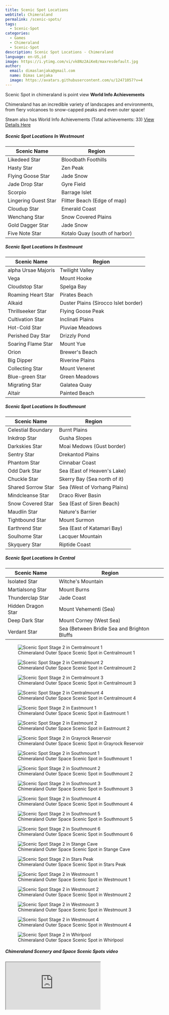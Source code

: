 ```yaml
---
title: Scenic Spot Locations
webtitel: Chimeraland
permalink: /scenic-spots/
tags:
  - Scenic-Spot
categories:
  - Games
  - Chimeraland
  - Scenic-Spot
description: Scenic Spot Locations - Chimeraland
language: en-US,id
image: https://i.ytimg.com/vi/vk8Nz2AiKe8/maxresdefault.jpg
author:
  email: dimaslanjaka@gmail.com
  name: Dimas Lanjaka
  image: https://avatars.githubusercontent.com/u/12471057?v=4
---
```


<section id="bootstrap-wrapper"><link rel="stylesheet" href="https://cdn.statically.io/gh/dimaslanjaka/Web-Manajemen/40ac3225/css/bootstrap-4.5-wrapper.css"/><div class="row"><div class="col-12 mb-2"><p>Scenic Spot in chimeraland is point view <b>World Info Achievements</b></p><p>Chimeraland has an incredible variety of landscapes and environments, from fiery volcanoes to snow-capped peaks and even outer space!</p><p>Steam also has World Info Achievements (Total achievements: 33) <a href="https://steamcommunity.com/stats/1913730/achievements" rel="nofollow noopener noreferer noreferrer" target="_blank">View Details Here</a></p></div></div><div class="row"><div class="col-12 col-lg-6 mb-2"><h5>Scenic Spot Locations In Westmount</h5><table class="table"><thead><tr><th>Scenic Name</th><th>Region</th></tr></thead><tbody><tr><td id="likedeed-star">Likedeed Star</td><td id="bloodbath-foothills">Bloodbath Foothills</td></tr><tr><td id="hasty-star">Hasty Star</td><td id="zen-peak">Zen Peak</td></tr><tr><td id="flying-goose-star">Flying Goose Star</td><td id="jade-snow">Jade Snow</td></tr><tr><td id="jade-drop-star">Jade Drop Star</td><td id="gyre-field">Gyre Field</td></tr><tr><td id="scorpio">Scorpio</td><td id="barrage-islet">Barrage Islet</td></tr><tr><td id="lingering-guest-star">Lingering Guest Star</td><td id="flitter-beach-(edge-of-map)">Flitter Beach (Edge of map)</td></tr><tr><td id="cloudup-star">Cloudup Star</td><td id="emerald-coast">Emerald Coast</td></tr><tr><td id="wenchang-star">Wenchang Star</td><td id="snow-covered-plains">Snow Covered Plains</td></tr><tr><td id="gold-dagger-star">Gold Dagger Star</td><td id="jade-snow">Jade Snow</td></tr><tr><td id="five-note-star">Five Note Star</td><td id="kotalo-quay-(south-of-harbor)">Kotalo Quay (south of harbor)</td></tr></tbody></table></div><div class="col-12 col-lg-6 mb-2"><h5>Scenic Spot Locations In Eastmount</h5><table class="table"><thead><tr><th>Scenic Name</th><th>Region</th></tr></thead><tbody><tr><td id="alpha-ursae-majoris">alpha Ursae Majoris</td><td id="twilight-valley">Twilight Valley</td></tr><tr><td id="vega">Vega</td><td id="mount-hooke">Mount Hooke</td></tr><tr><td id="cloudstop-star">Cloudstop Star</td><td id="spelga-bay">Spelga Bay</td></tr><tr><td id="roaming-heart-star">Roaming Heart Star</td><td id="pirates-beach">Pirates Beach</td></tr><tr><td id="alkaid">Alkaid</td><td id="duster-plains-(sirocco-islet-border)">Duster Plains (Sirocco Islet border)</td></tr><tr><td id="thrillseeker-star">Thrillseeker Star</td><td id="flying-goose-peak">Flying Goose Peak</td></tr><tr><td id="cultivation-star">Cultivation Star</td><td id="inclinati-plains">Inclinati Plains</td></tr><tr><td id="hot-cold-star">Hot-Cold Star</td><td id="pluviae-meadows">Pluviae Meadows</td></tr><tr><td id="perished-day-star">Perished Day Star</td><td id="drizzly-pond">Drizzly Pond</td></tr><tr><td id="soaring-flame-star">Soaring Flame Star</td><td id="mount-yue">Mount Yue</td></tr><tr><td id="orion">Orion</td><td id="brewer&#x27;s-beach">Brewer&#x27;s Beach</td></tr><tr><td id="big-dipper">Big Dipper</td><td id="riverine-plains">Riverine Plains</td></tr><tr><td id="collecting-star">Collecting Star</td><td id="mount-veneret">Mount Veneret</td></tr><tr><td id="blue-green-star">Blue-green Star</td><td id="green-meadows">Green Meadows</td></tr><tr><td id="migrating-star">Migrating Star</td><td id="galatea-quay">Galatea Quay</td></tr><tr><td id="altair">Altair</td><td id="painted-beach">Painted Beach</td></tr></tbody></table></div><div class="col-12 col-lg-6 mb-2"><h5>Scenic Spot Locations In Southmount</h5><table class="table"><thead><tr><th>Scenic Name</th><th>Region</th></tr></thead><tbody><tr><td id="celestial-boundary">Celestial Boundary</td><td id="burnt-plains">Burnt Plains</td></tr><tr><td id="inkdrop-star">Inkdrop Star</td><td id="gusha-slopes">Gusha Slopes</td></tr><tr><td id="darkskies-star">Darkskies Star</td><td id="moai-medows-(gust-border)">Moai Medows (Gust border)</td></tr><tr><td id="sentry-star">Sentry Star</td><td id="drekantod-plains">Drekantod Plains</td></tr><tr><td id="phantom-star">Phantom Star</td><td id="cinnabar-coast">Cinnabar Coast</td></tr><tr><td id="odd-dark-star">Odd Dark Star</td><td id="sea-(east-of-heaven&#x27;s-lake)">Sea (East of Heaven&#x27;s Lake)</td></tr><tr><td id="chuckle-star">Chuckle Star</td><td id="skerry-bay-(sea-north-of-it)">Skerry Bay (Sea north of it)</td></tr><tr><td id="shared-sorrow-star">Shared Sorrow Star</td><td id="sea-(west-of-vorhang-plains)">Sea (West of Vorhang Plains)</td></tr><tr><td id="mindcleanse-star">Mindcleanse Star</td><td id="draco-river-basin">Draco River Basin</td></tr><tr><td id="snow-covered-star">Snow Covered Star</td><td id="sea-(east-of-siren-beach)">Sea (East of Siren Beach)</td></tr><tr><td id="maudlin-star">Maudlin Star</td><td id="nature&#x27;s-barrier">Nature&#x27;s Barrier</td></tr><tr><td id="tightbound-star">Tightbound Star</td><td id="mount-surmon">Mount Surmon</td></tr><tr><td id="earthrend-star">Earthrend Star</td><td id="sea-(east-of-katamari-bay)">Sea (East of Katamari Bay)</td></tr><tr><td id="soulhome-star">Soulhome Star</td><td id="lacquer-mountain">Lacquer Mountain</td></tr><tr><td id="skyquery-star">Skyquery Star</td><td id="riptide-coast">Riptide Coast</td></tr></tbody></table></div><div class="col-12 col-lg-6 mb-2"><h5>Scenic Spot Locations In Central</h5><table class="table"><thead><tr><th>Scenic Name</th><th>Region</th></tr></thead><tbody><tr><td id="isolated-star">Isolated Star</td><td id="witche&#x27;s-mountain">Witche&#x27;s Mountain</td></tr><tr><td id="martialsong-star">Martialsong Star</td><td id="mount-burns">Mount Burns</td></tr><tr><td id="thunderclap-star">Thunderclap Star</td><td id="jade-coast">Jade Coast</td></tr><tr><td id="hidden-dragon-star">Hidden Dragon Star</td><td id="mount-vehementi-(sea)">Mount Vehementi (Sea)</td></tr><tr><td id="deep-dark-star">Deep Dark Star</td><td id="mount-corney-(west-sea)">Mount Corney (West Sea)</td></tr><tr><td id="verdant-star">Verdant Star</td><td id="sea-(between-bridle-sea-and-brighton-bluffs">Sea (Between Bridle Sea and Brighton Bluffs</td></tr></tbody></table></div></div><div class="row"><div class="col-12 col-lg-6 mb-2"><figure class="figure gal-item"><img src="d:/Repositories/static-blog-generator-hexo/source/chimeraland/scenic-spot/centralmount-1.webp" class="figure-img img-fluid rounded" alt="Scenic Spot Stage 2 in Centralmount 1" data-fancybox="true"/><figcaption class="figure-caption">Chimeraland Outer Space Scenic Spot in Centralmount 1</figcaption></figure></div><div class="col-12 col-lg-6 mb-2"><figure class="figure gal-item"><img src="d:/Repositories/static-blog-generator-hexo/source/chimeraland/scenic-spot/centralmount-2.webp" class="figure-img img-fluid rounded" alt="Scenic Spot Stage 2 in Centralmount 2" data-fancybox="true"/><figcaption class="figure-caption">Chimeraland Outer Space Scenic Spot in Centralmount 2</figcaption></figure></div><div class="col-12 col-lg-6 mb-2"><figure class="figure gal-item"><img src="d:/Repositories/static-blog-generator-hexo/source/chimeraland/scenic-spot/centralmount-3.webp" class="figure-img img-fluid rounded" alt="Scenic Spot Stage 2 in Centralmount 3" data-fancybox="true"/><figcaption class="figure-caption">Chimeraland Outer Space Scenic Spot in Centralmount 3</figcaption></figure></div><div class="col-12 col-lg-6 mb-2"><figure class="figure gal-item"><img src="d:/Repositories/static-blog-generator-hexo/source/chimeraland/scenic-spot/centralmount-4.webp" class="figure-img img-fluid rounded" alt="Scenic Spot Stage 2 in Centralmount 4" data-fancybox="true"/><figcaption class="figure-caption">Chimeraland Outer Space Scenic Spot in Centralmount 4</figcaption></figure></div><div class="col-12 col-lg-6 mb-2"><figure class="figure gal-item"><img src="d:/Repositories/static-blog-generator-hexo/source/chimeraland/scenic-spot/eastmount-1.webp" class="figure-img img-fluid rounded" alt="Scenic Spot Stage 2 in Eastmount 1" data-fancybox="true"/><figcaption class="figure-caption">Chimeraland Outer Space Scenic Spot in Eastmount 1</figcaption></figure></div><div class="col-12 col-lg-6 mb-2"><figure class="figure gal-item"><img src="d:/Repositories/static-blog-generator-hexo/source/chimeraland/scenic-spot/eastmount-2.webp" class="figure-img img-fluid rounded" alt="Scenic Spot Stage 2 in Eastmount 2" data-fancybox="true"/><figcaption class="figure-caption">Chimeraland Outer Space Scenic Spot in Eastmount 2</figcaption></figure></div><div class="col-12 col-lg-6 mb-2"><figure class="figure gal-item"><img src="d:/Repositories/static-blog-generator-hexo/source/chimeraland/scenic-spot/grayrock-reservoir.webp" class="figure-img img-fluid rounded" alt="Scenic Spot Stage 2 in Grayrock Reservoir" data-fancybox="true"/><figcaption class="figure-caption">Chimeraland Outer Space Scenic Spot in Grayrock Reservoir</figcaption></figure></div><div class="col-12 col-lg-6 mb-2"><figure class="figure gal-item"><img src="d:/Repositories/static-blog-generator-hexo/source/chimeraland/scenic-spot/southmount-1.webp" class="figure-img img-fluid rounded" alt="Scenic Spot Stage 2 in Southmount 1" data-fancybox="true"/><figcaption class="figure-caption">Chimeraland Outer Space Scenic Spot in Southmount 1</figcaption></figure></div><div class="col-12 col-lg-6 mb-2"><figure class="figure gal-item"><img src="d:/Repositories/static-blog-generator-hexo/source/chimeraland/scenic-spot/southmount-2.webp" class="figure-img img-fluid rounded" alt="Scenic Spot Stage 2 in Southmount 2" data-fancybox="true"/><figcaption class="figure-caption">Chimeraland Outer Space Scenic Spot in Southmount 2</figcaption></figure></div><div class="col-12 col-lg-6 mb-2"><figure class="figure gal-item"><img src="d:/Repositories/static-blog-generator-hexo/source/chimeraland/scenic-spot/southmount-3.webp" class="figure-img img-fluid rounded" alt="Scenic Spot Stage 2 in Southmount 3" data-fancybox="true"/><figcaption class="figure-caption">Chimeraland Outer Space Scenic Spot in Southmount 3</figcaption></figure></div><div class="col-12 col-lg-6 mb-2"><figure class="figure gal-item"><img src="d:/Repositories/static-blog-generator-hexo/source/chimeraland/scenic-spot/southmount-4.webp" class="figure-img img-fluid rounded" alt="Scenic Spot Stage 2 in Southmount 4" data-fancybox="true"/><figcaption class="figure-caption">Chimeraland Outer Space Scenic Spot in Southmount 4</figcaption></figure></div><div class="col-12 col-lg-6 mb-2"><figure class="figure gal-item"><img src="d:/Repositories/static-blog-generator-hexo/source/chimeraland/scenic-spot/southmount-5.webp" class="figure-img img-fluid rounded" alt="Scenic Spot Stage 2 in Southmount 5" data-fancybox="true"/><figcaption class="figure-caption">Chimeraland Outer Space Scenic Spot in Southmount 5</figcaption></figure></div><div class="col-12 col-lg-6 mb-2"><figure class="figure gal-item"><img src="d:/Repositories/static-blog-generator-hexo/source/chimeraland/scenic-spot/southmount-6.webp" class="figure-img img-fluid rounded" alt="Scenic Spot Stage 2 in Southmount 6" data-fancybox="true"/><figcaption class="figure-caption">Chimeraland Outer Space Scenic Spot in Southmount 6</figcaption></figure></div><div class="col-12 col-lg-6 mb-2"><figure class="figure gal-item"><img src="d:/Repositories/static-blog-generator-hexo/source/chimeraland/scenic-spot/stange-cave.webp" class="figure-img img-fluid rounded" alt="Scenic Spot Stage 2 in Stange Cave" data-fancybox="true"/><figcaption class="figure-caption">Chimeraland Outer Space Scenic Spot in Stange Cave</figcaption></figure></div><div class="col-12 col-lg-6 mb-2"><figure class="figure gal-item"><img src="d:/Repositories/static-blog-generator-hexo/source/chimeraland/scenic-spot/stars-peak.webp" class="figure-img img-fluid rounded" alt="Scenic Spot Stage 2 in Stars Peak" data-fancybox="true"/><figcaption class="figure-caption">Chimeraland Outer Space Scenic Spot in Stars Peak</figcaption></figure></div><div class="col-12 col-lg-6 mb-2"><figure class="figure gal-item"><img src="d:/Repositories/static-blog-generator-hexo/source/chimeraland/scenic-spot/westmount-1.webp" class="figure-img img-fluid rounded" alt="Scenic Spot Stage 2 in Westmount 1" data-fancybox="true"/><figcaption class="figure-caption">Chimeraland Outer Space Scenic Spot in Westmount 1</figcaption></figure></div><div class="col-12 col-lg-6 mb-2"><figure class="figure gal-item"><img src="d:/Repositories/static-blog-generator-hexo/source/chimeraland/scenic-spot/westmount-2.webp" class="figure-img img-fluid rounded" alt="Scenic Spot Stage 2 in Westmount 2" data-fancybox="true"/><figcaption class="figure-caption">Chimeraland Outer Space Scenic Spot in Westmount 2</figcaption></figure></div><div class="col-12 col-lg-6 mb-2"><figure class="figure gal-item"><img src="d:/Repositories/static-blog-generator-hexo/source/chimeraland/scenic-spot/westmount-3.webp" class="figure-img img-fluid rounded" alt="Scenic Spot Stage 2 in Westmount 3" data-fancybox="true"/><figcaption class="figure-caption">Chimeraland Outer Space Scenic Spot in Westmount 3</figcaption></figure></div><div class="col-12 col-lg-6 mb-2"><figure class="figure gal-item"><img src="d:/Repositories/static-blog-generator-hexo/source/chimeraland/scenic-spot/westmount-4.webp" class="figure-img img-fluid rounded" alt="Scenic Spot Stage 2 in Westmount 4" data-fancybox="true"/><figcaption class="figure-caption">Chimeraland Outer Space Scenic Spot in Westmount 4</figcaption></figure></div><div class="col-12 col-lg-6 mb-2"><figure class="figure gal-item"><img src="d:/Repositories/static-blog-generator-hexo/source/chimeraland/scenic-spot/whirlpool.webp" class="figure-img img-fluid rounded" alt="Scenic Spot Stage 2 in Whirlpool" data-fancybox="true"/><figcaption class="figure-caption">Chimeraland Outer Space Scenic Spot in Whirlpool</figcaption></figure></div></div><div class="row"><div class="col-12 mb-2"><h5>Chimeraland Scenery and Space Scenic Spots video</h5><div class="ratio ratio-16x9"><iframe src="https://www.youtube.com/embed/dW-_pZDzs-w?rel=0" title="YouTube video" allowfullscreen=""></iframe></div></div></div></section>